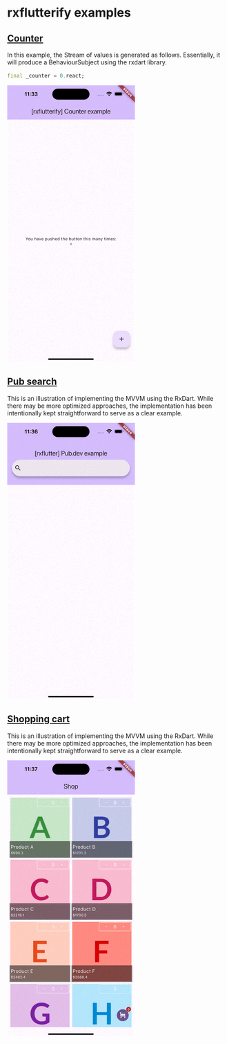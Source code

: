 # rxflutterify examples

## [Counter](./counter/)

In this example, the Stream of values is generated as follows. Essentially, it will produce a BehaviourSubject using the rxdart library.

```dart
final _counter = 0.react;
```

![counter example](./_preview/rxflutterify_counter.gif)

## [Pub search](./api_search/)

This is an illustration of implementing the MVVM using the RxDart.
While there may be more optimized approaches, the implementation has been intentionally kept straightforward to serve as a clear example.

![counter example](./_preview/rxflutterify_pub.gif)

## [Shopping cart](./cart/)

This is an illustration of implementing the MVVM using the RxDart.
While there may be more optimized approaches, the implementation has been intentionally kept straightforward to serve as a clear example.

![counter example](./_preview/rxflutterify_cart.gif)